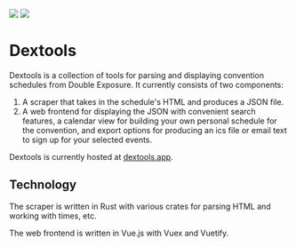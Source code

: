 [![](https://github.com/jmatth/dextools/workflows/Website%20deploy/badge.svg)](https://github.com/jmatth/dextools/actions?query=workflow%3A%22Website+deploy%22)
[![](https://github.com/jmatth/dextools/workflows/Scraper%20CI/badge.svg)](https://github.com/jmatth/dextools/actions?query=workflow%3A%22Scraper+CI%22)

Dextools
========
Dextools is a collection of tools for parsing and displaying convention
schedules from Double Exposure. It currently consists of two components:

1. A scraper that takes in the schedule's HTML and produces a JSON file.
2. A web frontend for displaying the JSON with convenient search features, a
   calendar view for building your own personal schedule for the convention, and
   export options for producing an ics file or email text to sign up for your
   selected events.

Dextools is currently hosted at [dextools.app](https://dextools.app).

## Technology
The scraper is written in Rust with various crates for parsing HTML and working
with times, etc.

The web frontend is written in Vue.js with Vuex and Vuetify.
